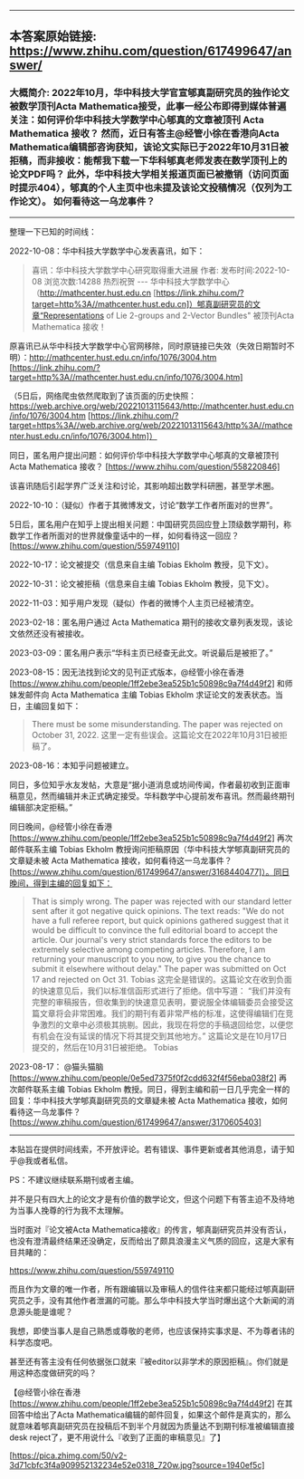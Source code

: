 ----------------------------------------
## 本答案原始链接: https://www.zhihu.com/question/617499647/answer/
### 大概简介: 2022年10月，华中科技大学官宣郇真副研究员的独作论文被数学顶刊Acta Mathematica接受，此事一经公布即得到媒体普遍关注：如何评价华中科技大学数学中心郇真的文章被顶刊 Acta Mathematica 接收？ 然而，近日有答主@经管小徐在香港向Acta Mathematica编辑部咨询获知，该论文实际已于2022年10月31日被拒稿，而非接收：能帮我下载一下华科郇真老师发表在数学顶刊上的论文PDF吗？ 此外，华中科技大学相关报道页面已被撤销（访问页面时提示404），郇真的个人主页中也未提及该论文投稿情况（仅列为工作论文）。 如何看待这一乌龙事件？
----------------------------------------
整理一下已知的时间线：

2022-10-08：华中科技大学数学中心发表喜讯，如下：

> 喜讯：华中科技大学数学中心研究取得重大进展
> 作者: 发布时间:2022-10-08 浏览次数:14288
> 热烈祝贺 ---
> 华中科技大学数学中心（http://mathcenter.hust.edu.cn [https://link.zhihu.com/?target=http%3A//mathcenter.hust.edu.cn]）郇真副研究员的文章“Representations of Lie 2-groups and 2-Vector Bundles" 被顶刊Acta Mathematica 接收！

原喜讯已从华中科技大学数学中心官网移除，同时原链接已失效（失效日期暂时不明）：http://mathcenter.hust.edu.cn/info/1076/3004.htm [https://link.zhihu.com/?target=http%3A//mathcenter.hust.edu.cn/info/1076/3004.htm]

（5日后，网络爬虫依然爬取到了该页面的历史快照：https://web.archive.org/web/20221013115643/http://mathcenter.hust.edu.cn/info/1076/3004.htm [https://link.zhihu.com/?target=https%3A//web.archive.org/web/20221013115643/http%3A//mathcenter.hust.edu.cn/info/1076/3004.htm]）

同日，匿名用户提出问题：如何评价华中科技大学数学中心郇真的文章被顶刊 Acta Mathematica 接收？ [https://www.zhihu.com/question/558220846]

该喜讯随后引起学界广泛关注和讨论，其影响超出数学科研圈，甚至学术圈。

2022-10-10：（疑似）作者于其微博发文，讨论“数学工作者所面对的世界”。

5日后，匿名用户在知乎上提出相关问题：中国研究员回应登上顶级数学期刊，称数学工作者所面对的世界就像童话中的一样，如何看待这一回应？ [https://www.zhihu.com/question/559749110]

2022-10-17：论文被提交（信息来自主编 Tobias Ekholm 教授，见下文）。

2022-10-31：论文被拒稿（信息来自主编 Tobias Ekholm 教授，见下文）。

2022-11-03：知乎用户发现（疑似）作者的微博个人主页已经被清空。

2023-02-18：匿名用户通过 Acta Mathematica 期刊的接收文章列表发现，该论文依然还没有被接收。

2023-03-09：匿名用户表示“华科主页已经查无此文。听说最后是被拒了。”

2023-08-15：因无法找到论文的见刊正式版本，@经管小徐在香港 [https://www.zhihu.com/people/1ff2ebe3ea525b1c50898c9a7f4d49f2] 和师妹发邮件向 Acta Mathematica 主编 Tobias Ekholm 求证论文的发表状态。当日，主编回复如下：

> There must be some misunderstanding. The paper was rejected on October 31, 2022.
> 这里一定有些误会。这篇论文在2022年10月31日被拒稿了。

2023-08-16：本知乎问题被建立。

同日，多位知乎水友发帖，大意是“据小道消息或坊间传闻，作者最初收到正面审稿意见，然而编辑并未正式确定接受。华科数学中心提前发布喜讯。然而最终期刊编辑部决定拒稿。”

同日晚间，@经管小徐在香港 [https://www.zhihu.com/people/1ff2ebe3ea525b1c50898c9a7f4d49f2] 再次邮件联系主编 Tobias Ekholm 教授询问拒稿原因（华中科技大学郇真副研究员的文章疑未被 Acta Mathematica 接收，如何看待这一乌龙事件？ [https://www.zhihu.com/question/617499647/answer/3168440477]）。同日晚间，得到主编的回复如下：

> That is simply wrong. The paper was rejected with our standard letter sent after it got negative quick opinions. The text reads:
> "We do not have a full referee report, but quick opinions gathered suggest that it would be difficult to convince the full editorial board to accept the article. Our journal's very strict standards force the editors to be extremely selective among competing articles. Therefore, I am returning your manuscript to you now, to give you the chance to submit it elsewhere without delay."
> The paper was submitted on Oct 17 and rejected on Oct 31.
> Tobias
> 这完全是错误的。这篇论文在收到负面的快速意见后，我们以标准信函形式进行了拒绝。信中写道：
> “我们并没有完整的审稿报告，但收集到的快速意见表明，要说服全体编辑委员会接受这篇文章将会非常困难。我们的期刊有着非常严格的标准，这使得编辑们在竞争激烈的文章中必须极其挑剔。因此，我现在将您的手稿退回给您，以便您有机会在没有延误的情况下将其提交到其他地方。”
> 这篇论文是在10月17日提交的，然后在10月31日被拒绝。
> Tobias

2023-08-17： @猫头猫脑 [https://www.zhihu.com/people/0e5ed7375f0f2cdd632f4f56eba038f2] 再次邮件联系主编 Tobias Ekholm 教授。同日，得到主编和前一日几乎完全一样的回复：华中科技大学郇真副研究员的文章疑未被 Acta Mathematica 接收，如何看待这一乌龙事件？ [https://www.zhihu.com/question/617499647/answer/3170605403]

----------------------------------------

本贴旨在提供时间线索，不开放评论。若有错误、事件更新或者其他消息，请于知乎@我或者私信。

PS：不建议继续联系期刊或者主编。

并不是只有四大上的论文才是有价值的数学论文，但这个问题下有答主迫不及待地为当事人挽尊的行为我不太理解。

当时面对『论文被Acta Mathematica接收』的传言，郇真副研究员并没有否认，也没有澄清最终结果还没确定，反而给出了颇具浪漫主义气质的回应，这是大家有目共睹的：

https://www.zhihu.com/question/559749110

而且作为文章的唯一作者，所有跟编辑以及审稿人的信件往来都只能经过郇真副研究员之手，没有其他作者泄漏的可能。那么华中科技大学当时爆出这个大新闻的消息源头能是谁呢？

我想，即使当事人是自己熟悉或尊敬的老师，也应该保持实事求是、不为尊者讳的科学态度吧。

甚至还有答主没有任何依据张口就来『被editor以非学术的原因拒稿』。你们就是用这种态度做研究的吗？

【@经管小徐在香港 [https://www.zhihu.com/people/1ff2ebe3ea525b1c50898c9a7f4d49f2] 在其回答中给出了Acta Mathematica编辑的邮件回复，如果这个邮件是真实的，那么就意味着郇真副研究员在投稿后不到半个月就因为质量达不到期刊标准被编辑直接desk reject了，更不用说什么『收到了正面的审稿意见』了】

[https://pica.zhimg.com/50/v2-3d71cbfc3f4a909952132234e52e0318_720w.jpg?source=1940ef5c]

